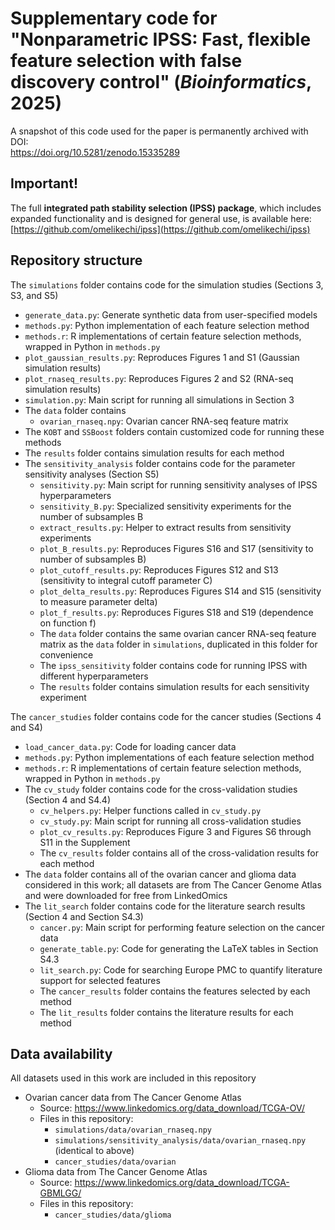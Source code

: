 # **Supplementary code for "Nonparametric IPSS: Fast, flexible feature selection with false discovery control" (*Bioinformatics*, 2025)**

<!-- TODO: Update after Zenodo upload -->
A snapshot of this code used for the paper is permanently archived with DOI:  
https://doi.org/10.5281/zenodo.15335289 

## **Important!**  
The full **integrated path stability selection (IPSS) package**, which includes expanded functionality and is designed for general use, is 
available here: [https://github.com/omelikechi/ipss](https://github.com/omelikechi/ipss)

## Repository structure
The `simulations` folder contains code for the simulation studies (Sections 3, S3, and S5)
- `generate_data.py`: Generate synthetic data from user-specified models
- `methods.py`: Python implementation of each feature selection method
- `methods.r`: R implementations of certain feature selection methods, wrapped in Python in `methods.py`
- `plot_gaussian_results.py`: Reproduces Figures 1 and S1 (Gaussian simulation results)
- `plot_rnaseq_results.py`: Reproduces Figures 2 and S2 (RNA-seq simulation results)
- `simulation.py`: Main script for running all simulations in Section 3
- The `data` folder contains
	- `ovarian_rnaseq.npy`: Ovarian cancer RNA-seq feature matrix
- The `KOBT` and `SSBoost` folders contain customized code for running these methods
- The `results` folder contains simulation results for each method
- The `sensitivity_analysis` folder contains code for the parameter sensitivity analyses (Section S5)
	- `sensitivity.py`: Main script for running sensitivity analyses of IPSS hyperparameters
	- `sensitivity_B.py`: Specialized sensitivity experiments for the number of subsamples B
	- `extract_results.py`: Helper to extract results from sensitivity experiments
	- `plot_B_results.py`: Reproduces Figures S16 and S17 (sensitivity to number of subsamples B)  
	- `plot_cutoff_results.py`: Reproduces Figures S12 and S13 (sensitivity to integral cutoff parameter C) 
	- `plot_delta_results.py`: Reproduces Figures S14 and S15 (sensitivity to measure parameter delta)  
	- `plot_f_results.py`: Reproduces Figures S18 and S19 (dependence on function f)
	- The `data` folder contains the same ovarian cancer RNA-seq feature matrix as the `data` folder in `simulations`, duplicated 
	in this folder for convenience
	- The `ipss_sensitivity` folder contains code for running IPSS with different hyperparameters
	- The `results` folder contains simulation results for each sensitivity experiment

The `cancer_studies` folder contains code for the cancer studies (Sections 4 and S4)
- `load_cancer_data.py`: Code for loading cancer data
- `methods.py`: Python implementations of each feature selection method
- `methods.r`: R implementations of certain feature selection methods, wrapped in Python in `methods.py`
- The `cv_study` folder contains code for the cross-validation studies (Section 4 and S4.4)
	- `cv_helpers.py`: Helper functions called in `cv_study.py`
	- `cv_study.py`: Main script for running all cross-validation studies
	- `plot_cv_results.py`: Reproduces Figure 3 and Figures S6 through S11 in the Supplement
	- The `cv_results` folder contains all of the cross-validation results for each method
- The `data` folder contains all of the ovarian cancer and glioma data considered in this work; all datasets are from The
Cancer Genome Atlas and were downloaded for free from LinkedOmics
- The `lit_search` folder contains code for the literature search results (Section 4 and Section S4.3)
	- `cancer.py`: Main script for performing feature selection on the cancer data
	- `generate_table.py`: Code for generating the LaTeX tables in Section S4.3
	- `lit_search.py`: Code for searching Europe PMC to quantify literature support for selected features
	- The `cancer_results` folder contains the features selected by each method
	- The `lit_results` folder contains the literature results for each method

## Data availability 
All datasets used in this work are included in this repository
- Ovarian cancer data from The Cancer Genome Atlas
	- Source: https://www.linkedomics.org/data_download/TCGA-OV/  
	- Files in this repository: 
		- `simulations/data/ovarian_rnaseq.npy`
		- `simulations/sensitivity_analysis/data/ovarian_rnaseq.npy` (identical to above)
		- `cancer_studies/data/ovarian`
- Glioma data from The Cancer Genome Atlas
	- Source: https://www.linkedomics.org/data_download/TCGA-GBMLGG/  
	- Files in this repository: 
		- `cancer_studies/data/glioma`
